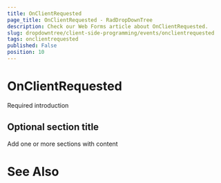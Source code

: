 ```yaml
---
title: OnClientRequested
page_title: OnClientRequested - RadDropDownTree
description: Check our Web Forms article about OnClientRequested.
slug: dropdowntree/client-side-programming/events/onclientrequested
tags: onclientrequested
published: False
position: 10
---
```


# OnClientRequested



Required introduction

## Optional section title

Add one or more sections with content

# See Also

